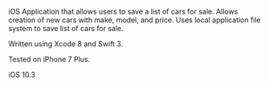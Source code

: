 iOS Application that allows users to save a list of cars for sale. Allows creation of new cars with make, model, and price. 
Uses local application file system to save list of cars for sale.

Written using Xcode 8 and Swift 3.

Tested on iPhone 7 Plus.

iOS 10.3
